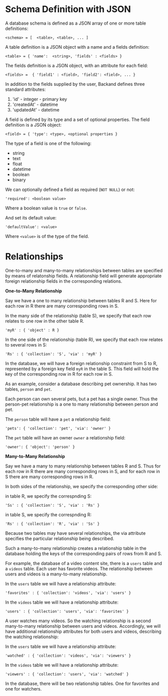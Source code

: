 Schema Definition with JSON
===========================

A database schema is defined as a JSON array of one or more table definitions:

    <schema> = [  <table>, <table>, ... ]

A table definition is a JSON object with a name and a fields definition:

    <table> = { 'name':  <string>, 'fields' : <fields> }

The fields definition is a JSON object, with an attribute for each field:

    <fields> =  { 'field1' : <field>, 'field2': <field>, ... }

In addition to the fields supplied by the user, Backand defines three standard attributes:

1. 'id' - integer - primary key
2. 'createdAt' - datetime
3. 'updatedAt' - datetime

A field is defined by its type and a set of optional properties. The field definition is a JSON object:

    <field> = { 'type': <type>, <optional properties }

The type of a field is one of the following:

* string
* text
* float
* datetime
* boolean
* binary

We can optionally defined a field as required (`NOT NULL`) or not:

    'required': <boolean value>

Where a boolean value is `true` or `false`.

And set its default value:

    'defaultValue': <value>

Where `<value>` is of the type of the field.

Relationships
=============

One-to-many and many-to-many relationships between tables are specified by means of relatonship fields. A relationship field will generate appropriate foreign relationship fields in the corresponding relations.

**One-to-Many Relationship**

Say we have a one to many relationship between tables R and S. Here for each row in R there are many corresponding rows in S.

In the many side of the relationship (table S), we specify that each row relates to one row in the other table R. 

    'myR' : { 'object' : R }

In the one side of the relationship (table R), we specify that each row relates to several rows in S:

    'Rs' : { 'collection': 'S', 'via' : 'myR' }

In the database, we will have a foreign relationship constraint from S to R, represented by a foreign key field `myR` in the table S. This field will hold the key of the corresponding row in R for each row in S. 

As an example, consider a database describing pet ownership. It has two tables, `person` and `pet`.

Each person can own several pets, but a pet has a single owner. Thus the person-pet relationship is a one to many relationship between person and pet.

The `person` table will have a `pet` a relationship field:

    'pets': { 'collection': 'pet', 'via': 'owner' }

The `pet` table will have an owner `owner` a relationship field:

    'owner': { 'object': 'person' }

**Many-to-Many Relationship**

Say we have a many to many relationship between tables R and S. Thus for each row in R there are many corresponding rows in S, and for each row in S there are many corresponding rows in R.

In both sides of the relationship, we specify the corresponding other side:

in table R, we specify the correspnding S: 

    'Ss' : { 'collection': 'S', 'via' : 'Rs' }

in table S, we specify the correspnding R: 

    'Rs' : { 'collection': 'R', 'via' : 'Ss' }

Because two tables may have several relationships, the via attribute specifies the particular relationship being described.

Such a many-to-many relationship creates a relationship table in the database holding the keys of the corresponding pairs of rows from R and S.

For example, the database of a video content site, there is a `users` table and a `videos` table. Each user has favorite videos. The relationship between users and videos is a many-to-many relationship.

In the `users` table we will have a relationship attribute:

    'favorites' : { 'collection': 'videos', 'via': 'users' }

In the `videos` table we will have a relationship attribute:

    'users' : { 'collection': 'users', 'via': 'favorites' }

A user watches many videos. So the watching relationship is a second many-to-many relationship between users and videos. Accordingly, we will have additional relationship attributes for both users and videos, describing the watching relationship:

In the `users` table we will have a relationship attribute:

    'watched' : { 'collection': 'videos', 'via': 'viewers' }

In the `videos` table we will have a relationship attribute:

    'viewers' : { 'collection': 'users', 'via': 'watched' }

In the database, there will be two relationship tables. One for favorites and one for watchers. 


